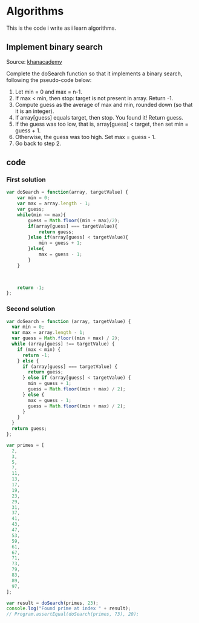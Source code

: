 # Algorithms

This is the code i write as i learn algorithms.

## Implement binary search

Source: [khanacademy](https://www.khanacademy.org/computing/computer-science/algorithms/binary-search/pc/challenge-binary-search)

Complete the doSearch function so that it implements a binary search, following the pseudo-code below:
1. Let min = 0 and max = n-1.
2. If max < min, then stop: target is not present in array. Return -1.
3. Compute guess as the average of max and min, rounded down (so that it is an integer).
4. If array[guess] equals target, then stop. You found it! Return guess.
5. If the guess was too low, that is, array[guess] < target, then set min = guess + 1.
6. Otherwise, the guess was too high. Set max = guess - 1.
7. Go back to step 2.

## code

### First solution

```javascript
var doSearch = function(array, targetValue) {
	var min = 0;
	var max = array.length - 1;
    var guess;
    while(min <= max){
        guess = Math.floor((min + max)/2);
        if(array[guess] === targetValue){
            return guess;
        }else if(array[guess] < targetValue){
            min = guess + 1;
        }else{
            max = guess - 1;
        }
    }
    


	return -1;
};

```
### Second solution

```javascript
var doSearch = function (array, targetValue) {
  var min = 0;
  var max = array.length - 1;
  var guess = Math.floor((min + max) / 2);
  while (array[guess] !== targetValue) {
    if (max < min) {
      return -1;
    } else {
      if (array[guess] === targetValue) {
        return guess;
      } else if (array[guess] < targetValue) {
        min = guess + 1;
        guess = Math.floor((min + max) / 2);
      } else {
        max = guess - 1;
        guess = Math.floor((min + max) / 2);
      }
    }
  }
  return guess;
};

var primes = [
  2,
  3,
  5,
  7,
  11,
  13,
  17,
  19,
  23,
  29,
  31,
  37,
  41,
  43,
  47,
  53,
  59,
  61,
  67,
  71,
  73,
  79,
  83,
  89,
  97,
];

var result = doSearch(primes, 23);
console.log("Found prime at index " + result);
// Program.assertEqual(doSearch(primes, 73), 20);

```
